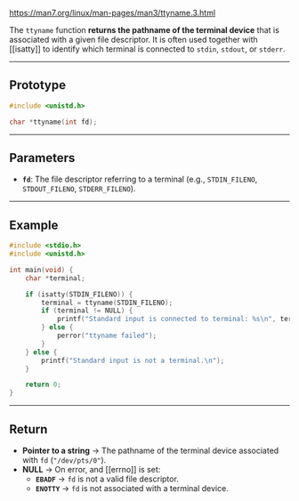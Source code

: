 https://man7.org/linux/man-pages/man3/ttyname.3.html

The `ttyname` function **returns the pathname of the terminal device** that is associated with a given file descriptor. It is often used together with [[isatty]] to identify which terminal is connected to `stdin`, `stdout`, or `stderr`.

___
## Prototype

```c
#include <unistd.h>

char *ttyname(int fd);
```

___
## Parameters

- **`fd`**: The file descriptor referring to a terminal (e.g., `STDIN_FILENO`, `STDOUT_FILENO`, `STDERR_FILENO`).

____
## Example

```c
#include <stdio.h>
#include <unistd.h>

int main(void) {
    char *terminal;

    if (isatty(STDIN_FILENO)) {
        terminal = ttyname(STDIN_FILENO);
        if (terminal != NULL) {
            printf("Standard input is connected to terminal: %s\n", terminal);
        } else {
            perror("ttyname failed");
        }
    } else {
        printf("Standard input is not a terminal.\n");
    }

    return 0;
}
```

___
## Return

- **Pointer to a string** → The pathname of the terminal device associated with `fd` (`"/dev/pts/0"`).
- **NULL** → On error, and [[errno]] is set:
    - **`EBADF`** → `fd` is not a valid file descriptor.
    - **`ENOTTY`** → `fd` is not associated with a terminal device.